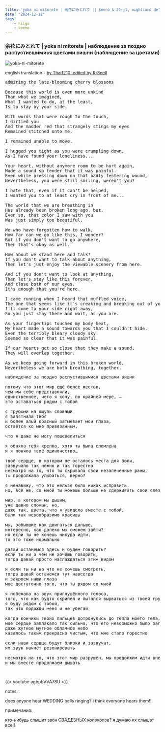 ```yaml
---
title: 'yoka ni mitorete | 余花にみとれて || keeno & 25-ji, nightcord de'
date: "2024-12-12"
tags:
    - niigo
    - keeno
---
```


### 余花にみとれて | yoka ni mitorete | наблюдение за поздно распустившимися цветами вишни (наблюдение за цветами)

![yoka-ni-mitorete](images/niigo/songs/Yoka_ni_Mitorete_Game_Cover.heic)

english translation - [by Thai1210, edited by Rr3eell](https://projectsekai.fandom.com/wiki/Yoka_ni_Mitorete)

<pre id='column1'>
admiring the late-blooming cherry blossoms

Because this world is even more unkind
Than what we imagined,
What I wanted to do, at the least,
Is to stay by your side.

With words that were rough to the touch,
I dirtied you.
And the madder red that strangely stings my eyes
Remained stitched onto me.

I remained unable to move.

I hugged you tight as you were crumpling down,
As I have found your loneliness...

Your heart, without anymore room to be hurt again,
Made a sound so tender that it was painful.
Even while pressing down on that badly festering wound,
Nevertheless, you were still smiling, weren't you?

I hate that, even if it can't be helped,
I wanted you to at least cry in front of me...

The world that we are breathing in
Has already been broken long ago, but,
Even so, that color I saw with you
Was just simply too beautiful.

We who have forgotten how to walk,
How far can we go like this, I wonder?
But if you don't want to go anywhere,
Then that's okay as well.

How about we stand here and talk?
If you don't want to talk about anything,
Then let's just enjoy the viewable scenery from here.

And if you don't want to look at anything,
Then let's stay like this forever,
And close both of our eyes.
It's enough that you're here.

I came running when I heard that muffled voice,
The one that seems like it's creaking and breaking out of your chest.
I'll come to your side right away,
So you just stay there and wait, as you are.

As your fingertips touched my body heat,
My heart made a sound towards you that I couldn't hide.
Even the terribly bleary cloudy sky
Seemed so clear that it was painful.

If our hearts get so close that they make a sound,
They will overlap together.

As we keep going forward in this broken world,
Nevertheless we are both breathing, together.
</pre>

<pre id='column2'>
наблюдение за поздно распустившимися цветами вишни

потому что этот мир ещё более жесток,
чем мы себе представляли,
единственное, чего я хочу, по крайней мере, –
это оставаться рядом с тобой

с грубыми на ощупь словами
я запятнала тебя
и более алый красный затмевает мои глаза,
остаётся ко мне привязанным,

что я даже не могу пошевелиться

я обняла тебя крепко, хотя ты была сломлена
и я поняла твоё одиночество…

твоё сердце, в котором не осталось места для боли,
зазвучало так нежно и так горестно
несмотря на то, что ты скрывала свои незалеченные раны,
ты продолжала улыбаться, верно?

я ненавижу, что это нельзя было никак исправить,
но, всё же, со мной ты можешь больше не сдерживать свои слёзы…

мир, в котором мы дышим,
уже давно сломан, но,
даже так, цвета, что я увидела вместе с тобой,
были так невообразимо красивы

мы, забывшие как двигаться дальше,
интересно, как далеко мы сможем зайти?
но если ты не хочешь никуда идти,
то это тоже нормально

давай останемся здесь и будем говорить?
если ты ни о чём не хочешь говорить,
тогда давай просто наслаждаться этим видом

и если ты ни на что не хочешь смотреть,
тогда давай останемся тут навсегда
и закроем наши глаза
мне достаточно того, что ты рядом со мной

я побежала на звук приглушённого голоса,
того, что как будто скрипел и пытался вырваться из твоей груди
я буду рядом с тобой,
так что подожди меня и не убегай

когда кончики твоих пальцев дотронулись до тепла моего тела,
моё сердце заплакало так сильно, что его невозможно было заглушить
даже жуткое мутное облачное небо
казалось таким прекрасно чистым, что мне стало горестно

если наши сердца будут близки и зазвучат,
их звук начнёт резонировать

несмотря на то, что этот мир разрушен, мы продолжим идти вперёд
и мы вместе продолжаем дышать
</pre>

<br>

{{< youtube agbpbVVA78U >}}

notes:

does anyone hear WEDDING bells ringing? i think everyone hears them!!

примечания:

кто-нибудь слышит звон СВАДЕБНЫХ колоколов? я думаю их слышат все!!